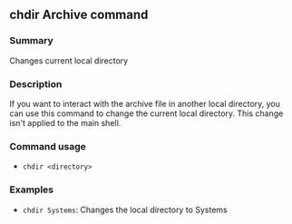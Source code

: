 ## chdir Archive command

### Summary

Changes current local directory

### Description

If you want to interact with the archive file in another local directory, you can use this command to change the current local directory. This change isn't applied to the main shell.

### Command usage

* `chdir <directory>`

### Examples

* `chdir Systems`: Changes the local directory to Systems
